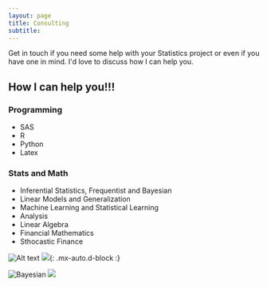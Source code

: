 ```yaml
---
layout: page
title: Consulting
subtitle: 
---
```


Get in touch if you need some help with your Statistics project or even if you have one in mind. I'd love to discuss how I can help you.


## How I can help you!!!

### Programming 
* SAS 
* R 
* Python
* Latex


### Stats and Math
* Inferential Statistics, Frequentist and Bayesian
* Linear Models and Generalization
* Machine Learning and Statistical Learning
* Analysis
* Linear Algebra
* Financial Mathematics
* Sthocastic Finance



![Alt text](https://raw.github.com/potherca-blog/StackOverflow/master/question.13808020.include-an-svg-hosted-on-github-in-markdown/controllers_brief.svg)
<img src="https://raw.github.com/potherca-blog/StackOverflow/master/question.13808020.include-an-svg-hosted-on-github-in-markdown/controllers_brief.svg">{: .mx-auto.d-block :}

![Bayesian](https://drive.google.com/file/d/1vBSqCNa4zss0ysz9vXXJeN8-IUUkXKeO/view?usp=sharing)
<img src="https://drive.google.com/file/d/1vBSqCNa4zss0ysz9vXXJeN8-IUUkXKeO/view?usp=sharing">

